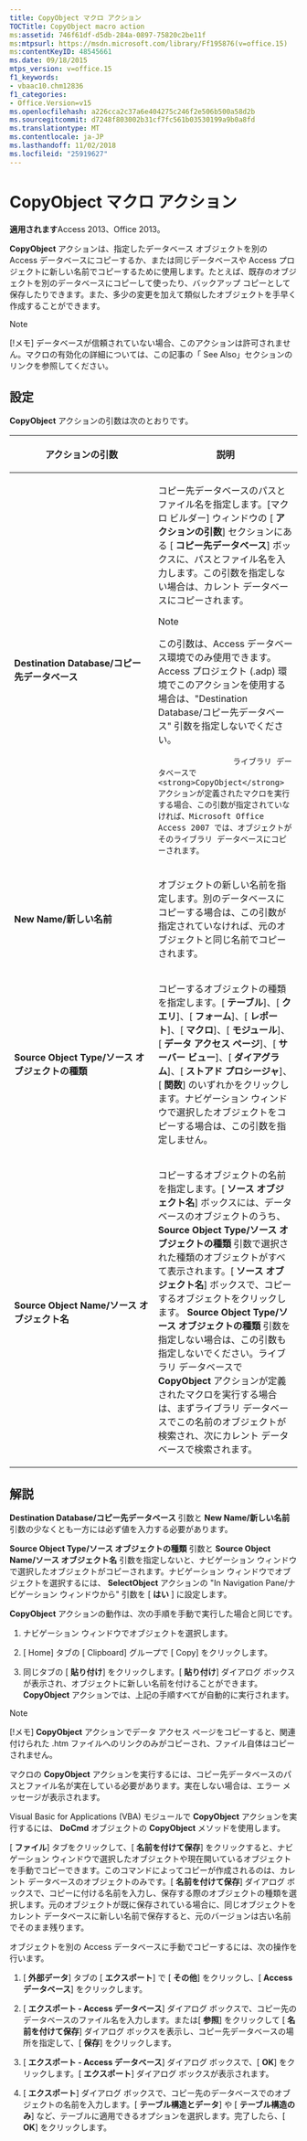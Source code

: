 ```yaml
---
title: CopyObject マクロ アクション
TOCTitle: CopyObject macro action
ms:assetid: 746f61df-d5db-284a-0897-75820c2be11f
ms:mtpsurl: https://msdn.microsoft.com/library/Ff195876(v=office.15)
ms:contentKeyID: 48545661
ms.date: 09/18/2015
mtps_version: v=office.15
f1_keywords:
- vbaac10.chm12836
f1_categories:
- Office.Version=v15
ms.openlocfilehash: a226cca2c37a6e404275c246f2e506b500a58d2b
ms.sourcegitcommit: d7248f803002b31cf7fc561b03530199a9b0a8fd
ms.translationtype: MT
ms.contentlocale: ja-JP
ms.lasthandoff: 11/02/2018
ms.locfileid: "25919627"
---
```

# <a name="copyobject-macro-action"></a>CopyObject マクロ アクション


**適用されます**Access 2013、Office 2013。

**CopyObject** アクションは、指定したデータベース オブジェクトを別の Access データベースにコピーするか、または同じデータベースや Access プロジェクトに新しい名前でコピーするために使用します。たとえば、既存のオブジェクトを別のデータベースにコピーして使ったり、バックアップ コピーとして保存したりできます。また、多少の変更を加えて類似したオブジェクトを手早く作成することができます。


> [!NOTE]
> [!メモ] データベースが信頼されていない場合、このアクションは許可されません。マクロの有効化の詳細については、この記事の「 See Also」セクションのリンクを参照してください。



## <a name="setting"></a>設定

**CopyObject** アクションの引数は次のとおりです。

<table>
<colgroup>
<col style="width: 50%" />
<col style="width: 50%" />
</colgroup>
<thead>
<tr class="header">
<th><p>アクションの引数</p></th>
<th><p>説明</p></th>
</tr>
</thead>
<tbody>
<tr class="odd">
<td><p><strong>Destination Database/コピー先データベース</strong></p></td>
<td><p>コピー先データベースのパスとファイル名を指定します。[マクロ ビルダー] ウィンドウの [ <strong>アクションの引数</strong>] セクションにある [ <strong>コピー先データベース</strong>] ボックスに、パスとファイル名を入力します。この引数を指定しない場合は、カレント データベースにコピーされます。  </p>

> [!NOTE]
> この引数は、Access データベース環境でのみ使用できます。Access プロジェクト (.adp) 環境でこのアクションを使用する場合は、"Destination Database/コピー先データベース" 引数を指定しないでください。


<p>

					ライブラリ データベースで <strong>CopyObject</strong> アクションが定義されたマクロを実行する場合、この引数が指定されていなければ、Microsoft Office Access 2007 では、オブジェクトがそのライブラリ データベースにコピーされます。

</p></td>
</tr>
<tr class="even">
<td><p><strong>New Name/新しい名前</strong></p></td>
<td><p>オブジェクトの新しい名前を指定します。別のデータベースにコピーする場合は、この引数が指定されていなければ、元のオブジェクトと同じ名前でコピーされます。</p></td>
</tr>
<tr class="odd">
<td><p><strong>Source Object Type/ソース オブジェクトの種類</strong></p></td>
<td><p>コピーするオブジェクトの種類を指定します。[ <strong>テーブル</strong>]、[ <strong>クエリ</strong>]、[ <strong>フォーム</strong>]、[ <strong>レポート</strong>]、[ <strong>マクロ</strong>]、[ <strong>モジュール</strong>]、[ <strong>データ アクセス ページ</strong>]、[ <strong>サーバー ビュー</strong>]、[ <strong>ダイアグラム</strong>]、[ <strong>ストアド プロシージャ</strong>]、[ <strong>関数</strong>] のいずれかをクリックします。ナビゲーション ウィンドウで選択したオブジェクトをコピーする場合は、この引数を指定しません。  </p></td>
</tr>
<tr class="even">
<td><p><strong>Source Object Name/ソース オブジェクト名</strong></p></td>
<td><p>コピーするオブジェクトの名前を指定します。[ <strong>ソース オブジェクト名</strong>] ボックスには、データベースのオブジェクトのうち、 <strong>Source Object Type/ソース オブジェクトの種類</strong> 引数で選択された種類のオブジェクトがすべて表示されます。[ <strong>ソース オブジェクト名</strong>] ボックスで、コピーするオブジェクトをクリックします。 <strong>Source Object Type/ソース オブジェクトの種類</strong> 引数を指定しない場合は、この引数も指定しないでください。ライブラリ データベースで <strong>CopyObject</strong> アクションが定義されたマクロを実行する場合は、まずライブラリ データベースでこの名前のオブジェクトが検索され、次にカレント データベースで検索されます。  </p></td>
</tr>
</tbody>
</table>


## <a name="remarks"></a>解説

**Destination Database/コピー先データベース** 引数と **New Name/新しい名前** 引数の少なくとも一方には必ず値を入力する必要があります。

**Source Object Type/ソース オブジェクトの種類** 引数と **Source Object Name/ソース オブジェクト名** 引数を指定しないと、ナビゲーション ウィンドウで選択したオブジェクトがコピーされます。ナビゲーション ウィンドウでオブジェクトを選択するには、 **SelectObject** アクションの "In Navigation Pane/ナビゲーション ウィンドウから" 引数を [ **はい** ] に設定します。

**CopyObject** アクションの動作は、次の手順を手動で実行した場合と同じです。

1.  ナビゲーション ウィンドウでオブジェクトを選択します。

2.  [ Home] タブの [ Clipboard] グループで [ Copy] をクリックします。

3.  同じタブの [ **貼り付け**] をクリックします。[ **貼り付け**] ダイアログ ボックスが表示され、オブジェクトに新しい名前を付けることができます。 **CopyObject** アクションでは、上記の手順すべてが自動的に実行されます。


> [!NOTE]
> [!メモ] **CopyObject** アクションでデータ アクセス ページをコピーすると、関連付けられた .htm ファイルへのリンクのみがコピーされ、ファイル自体はコピーされません。



マクロの **CopyObject** アクションを実行するには、コピー先データベースのパスとファイル名が実在している必要があります。実在しない場合は、エラー メッセージが表示されます。

Visual Basic for Applications (VBA) モジュールで **CopyObject** アクションを実行するには、 **DoCmd** オブジェクトの **CopyObject** メソッドを使用します。

[ **ファイル**] タブをクリックして、[ **名前を付けて保存**] をクリックすると、ナビゲーション ウィンドウで選択したオブジェクトや現在開いているオブジェクトを手動でコピーできます。このコマンドによってコピーが作成されるのは、カレント データベースのオブジェクトのみです。[ **名前を付けて保存**] ダイアログ ボックスで、コピーに付ける名前を入力し、保存する際のオブジェクトの種類を選択します。元のオブジェクトが既に保存されている場合に、同じオブジェクトをカレント データベースに新しい名前で保存すると、元のバージョンは古い名前でそのまま残ります。

オブジェクトを別の Access データベースに手動でコピーするには、次の操作を行います。

1.  [ **外部データ**] タブの [ **エクスポート**] で [ **その他**] をクリックし、[ **Access データベース**] をクリックします。

2.  [ **エクスポート - Access データベース**] ダイアログ ボックスで、コピー先のデータベースのファイル名を入力します。または[ **参照**] をクリックして [ **名前を付けて保存**] ダイアログ ボックスを表示し、コピー先データベースの場所を指定して、[ **保存**] をクリックします。

3.  [ **エクスポート - Access データベース**] ダイアログ ボックスで、[ **OK**] をクリックします。[ **エクスポート**] ダイアログ ボックスが表示されます。

4.  [ **エクスポート**] ダイアログ ボックスで、コピー先のデータベースでのオブジェクトの名前を入力します。[ **テーブル構造とデータ**] や [ **テーブル構造のみ**] など、テーブルに適用できるオプションを選択します。完了したら、[ **OK**] をクリックします。

